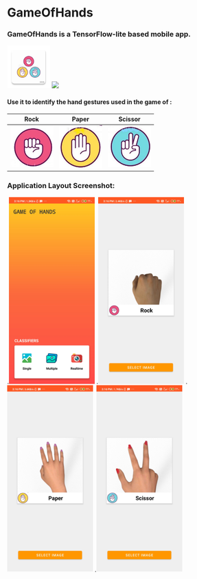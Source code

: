 # GameOfHands

### GameOfHands is a TensorFlow-lite based mobile app.  
<img src="https://github.com/sunil-kumarr/GameOfHands/blob/master/app/src/main/ic_launcher-web.png" width="100">
<img src="https://www.gstatic.com/devrel-devsite/prod/vf4ca28c48392b1412e7b030290622a0dd55b62dec1202c59f119b1e23227c988/tensorflow/images/lockup.svg" width="300">

#### Use it to identify the hand gestures used in the game of :

**Rock**         |  **Paper** | **Scissor**
:-------------------------:|:-------------------------:|:-------------------:
<img src="https://github.com/sunil-kumarr/GameOfHands/blob/master/app/src/main/res/drawable/rock.jpg" width="100"> | <img src="https://github.com/sunil-kumarr/GameOfHands/blob/master/app/src/main/res/drawable/paper.jpg" width="100">|<img src="https://github.com/sunil-kumarr/GameOfHands/blob/master/app/src/main/res/drawable/scissor.jpg" width="100"> 

### Application Layout Screenshot: 

.<img src="https://github.com/sunil-kumarr/GameOfHands/blob/master/screenshots/homescreen.jpg" width="200">
.<img src="https://github.com/sunil-kumarr/GameOfHands/blob/master/screenshots/rockscreen.jpg" width="200">
.<img src="https://github.com/sunil-kumarr/GameOfHands/blob/master/screenshots/paperscreen.jpg" width="200">
.<img src="https://github.com/sunil-kumarr/GameOfHands/blob/master/screenshots/scissorscreen.jpg" width="200">

